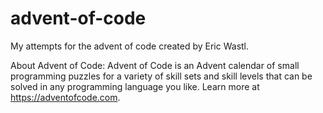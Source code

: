 # advent-of-code

My attempts for the advent of code created by Eric Wastl. 

About Advent of Code:
Advent of Code is an Advent calendar of small programming puzzles for a variety of skill sets and skill levels that can be solved in any programming language you like. 
Learn more at https://adventofcode.com.
